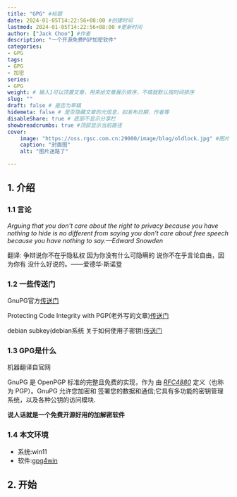 ```yaml
---
title: "GPG" #标题
date: 2024-01-05T14:22:56+08:00 #创建时间
lastmod: 2024-01-05T14:22:56+08:00 #更新时间
author: ["Jack Choo"] #作者
description: "一个开源免费PGP加密软件"
categories: 
- GPG
tags: 
- GPG
- 加密
series: 
- GPG
weight: # 输入1可以顶置文章，用来给文章展示排序，不填就默认按时间排序
slug: ""
draft: false # 是否为草稿
hidemeta: false # 是否隐藏文章的元信息，如发布日期、作者等
disableShare: true # 底部不显示分享栏
showbreadcrumbs: true #顶部显示当前路径
cover:
    image: "https://oss.rgsc.com.cn:29000/image/blog/oldlock.jpg" #图片路径
    caption: "封面图"
    alt: "图片迷路了"

---
```


## 1. 介绍
### 1.1 言论
*Arguing that you don't care about the right to privacy because you have nothing to hide is no different from saying you don't care about free speech because you have nothing to say.—Edward Snowden*

翻译: 争辩说你不在乎隐私权 因为你没有什么可隐瞒的 说你不在乎言论自由，因为你有 没什么好说的。——爱德华·斯诺登
### 1.2 一些传送门
GnuPG官方[传送门](https://gnupg.org/)

Protecting Code Integrity with PGP(老外写的文章)[传送门](https://www.linux.com/news/protecting-code-integrity-pgp-part-1-basic-pgp-concepts-and-tools/)

debian subkey(debian系统 关于如何使用子密钥)[传送门](https://wiki.debian.org/Subkeys)

### 1.3 GPG是什么
机器翻译自官网

GnuPG 是 OpenPGP 标准的完整且免费的实现，作为 由 *[RFC4880](https://www.ietf.org/rfc/rfc4880.txt)* 定义（也称为 PGP）。GnuPG 允许您加密和 签署您的数据和通信;它具有多功能的密钥管理 系统，以及各种公钥的访问模块.


**说人话就是一个免费开源好用的加解密软件**


### 1.4 本文环境
- 系统:win11
- 软件:[gpg4win](https://www.gpg4win.org/)
## 2. 开始



